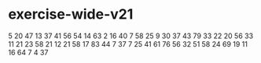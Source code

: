 # exercise-wide-v21
5
20
47
13
37
41
56
54
14
63
2
16
40
7
58
25
9
30
37
43
79
33
22
20
56
33
11
21
23
58
21
12
21
58
17
83
44
7
37
7
25
41
61
76
56
32
51
58
24
69
19
11
16
64
7
4
37
